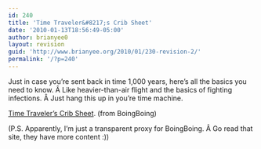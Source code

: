 ```yaml
---
id: 240
title: 'Time Traveler&#8217;s Crib Sheet'
date: '2010-01-13T18:56:49-05:00'
author: brianyee0
layout: revision
guid: 'http://www.brianyee.org/2010/01/230-revision-2/'
permalink: '/?p=240'
---
```


Just in case you’re sent back in time 1,000 years, here’s all the basics you need to know. Â Like heavier-than-air flight and the basics of fighting infections. Â Just hang this up in you’re time machine.

[Time Traveler’s Crib Sheet](http://www.topatoco.com/merchant.mvc?Screen=PROD&Store_Code=TO&Product_Code=QW-CHEATSHEET-PRINT&Category_Code=QW). (from BoingBoing)

(P.S. Apparently, I’m just a transparent proxy for BoingBoing. Â Go read that site, they have more content :))
